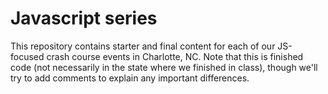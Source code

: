 # Javascript series
This repository contains starter and final content for each of our JS-focused crash course events in Charlotte, NC. Note that this is finished code (not necessarily in the state where we finished in class), though we'll try to add comments to explain any important differences.